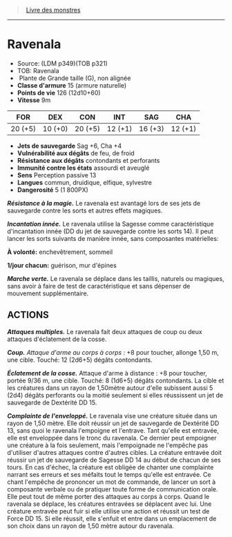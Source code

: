 ﻿> [Livre des monstres](tome_of_beasts.md)

---

# Ravenala

- Source: (LDM p349)(TOB p321)
- TOB: Ravenala
-  Plante de Grande taille (G), non alignée
- **Classe d'armure** 15 (armure naturelle)
- **Points de vie** 126 (12d10+60)
- **Vitesse** 9m

|FOR|DEX|CON|INT|SAG|CHA|
|---|---|---|---|---|---|
|20 (+5)|10 (+0)|20 (+5)|12 (+1)|16 (+3)|12 (+1)|

- **Jets de sauvegarde** Sag +6, Cha +4
- **Vulnérabilité aux dégâts** de feu, de froid
- **Résistance aux dégâts** contondants et perforants
- **Immunité contre les états** assourdi et aveuglé
- **Sens** Perception passive 13
- **Langues** commun, druidique, elfique, sylvestre
- **Dangerosité** 5 (1 800PX)

**_Résistance à la magie._** Le ravenala est avantagé lors de ses jets de sauvegarde contre les sorts et autres effets magiques.

**_Incantation innée._** Le ravenala utilise la Sagesse comme caractéristique d'incantation innée (DD du jet de sauvegarde contre les sorts 14). Il peut lancer les sorts suivants de manière innée, sans composantes matérielles:

**À volonté:** enchevêtrement, sommeil

**1/jour chacun:** guérison, mur d'épines

**_Marche verte._** Le ravenala se déplace dans les taillis, naturels ou magiques, sans avoir à faire de test de caractéristique et sans dépenser de mouvement supplémentaire.

## ACTIONS

**_Attaques multiples._** Le ravenala fait deux attaques de coup ou deux attaques d'éclatement de la cosse.

**_Coup._** _Attaque d'arme au corps à corps :_ +8 pour toucher, allonge 1,50 m, une cible. Touché: 12 (2d6+5) dégâts contondants.

**_Éclatement de la cosse._** Attaque d'arme à distance : +8 pour toucher, portée 9/36 m, une cible. Touché: 8 (1d6+5) dégâts contondants. La cible et les créatures dans un rayon de 1,50mètre autour d'elle subissent aussi 5 (2d4) dégâts perforants ou la moitié seulement si elles réussissent un jet de sauvegarde de Dextérité DD 15.

**_Complainte de l'enveloppé._** Le ravenala vise une créature située dans un rayon de 1,50 mètre. Elle doit réussir un jet de sauvegarde de Dextérité DD 13, sans quoi le ravenala l'empoigne et l'entrave. Tant qu'elle est entravée, elle est enveloppée dans le tronc du ravenala. Ce dernier peut empoigner une créature à la fois seulement, mais l'empoignade ne l'empêche pas d'utiliser d'autres attaques contre d'autres cibles. La créature entravée doit réussir un jet de sauvegarde de Sagesse DD 14 au début de chacun de ses tours. En cas d'échec, la créature est obligée de chanter une complainte narrant ses erreurs et ses méfaits tout le temps qu'elle est entravée. Ce chant l'empêche de prononcer un mot de commande, de lancer un sort à composante verbale ou de pratiquer toute forme de communication orale. Elle peut tout de même porter des attaques au corps à corps. Quand le ravenala se déplace, les créatures entravées se déplacent avec lui. Une créature entravée peut fuir si elle utilise une action et réussit un test de Force DD 15. Si elle réussit, elle s'enfuit et entre dans un emplacement de son choix dans un rayon de 1,50 mètre autour du ravenala.

